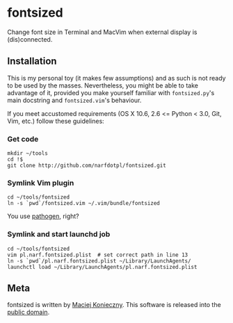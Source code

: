 fontsized
=========

Change font size in Terminal and MacVim when external display is
(dis)connected.


Installation
------------

This is my personal toy (it makes few assumptions) and as such is
not ready to be used by the masses.  Nevertheless, you might be able
to take advantage of it, provided you make yourself familiar with
`fontsized.py`'s main docstring and `fontsized.vim`'s behaviour.

If you meet accustomed requirements (OS X 10.6, 2.6 <= Python < 3.0,
Git, Vim, etc.) follow these guidelines:


### Get code

    mkdir ~/tools
    cd !$
    git clone http://github.com/narfdotpl/fontsized.git


### Symlink Vim plugin

    cd ~/tools/fontsized
    ln -s `pwd`/fontsized.vim ~/.vim/bundle/fontsized

You use [pathogen][], right?

  [pathogen]: http://github.com/tpope/vim-pathogen


### Symlink and start launchd job

    cd ~/tools/fontsized
    vim pl.narf.fontsized.plist  # set correct path in line 13
    ln -s `pwd`/pl.narf.fontsized.plist ~/Library/LaunchAgents/
    launchctl load ~/Library/LaunchAgents/pl.narf.fontsized.plist


Meta
----

fontsized is written by [Maciej Konieczny][].  This software is released
into the [public domain][].

  [Maciej Konieczny]: http://narf.pl/
  [public domain]: http://unlicense.org/
